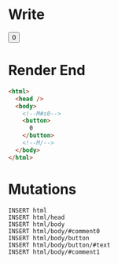 # Write
  <!--M#s0--><button>0</button><!--M/-->

# Render End
```html
<html>
  <head />
  <body>
    <!--M#s0-->
    <button>
      0
    </button>
    <!--M/-->
  </body>
</html>
```

# Mutations
```
INSERT html
INSERT html/head
INSERT html/body
INSERT html/body/#comment0
INSERT html/body/button
INSERT html/body/button/#text
INSERT html/body/#comment1
```